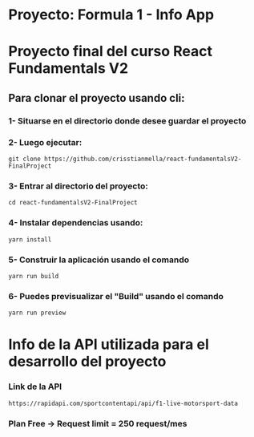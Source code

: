 # Proyecto: Formula 1 - Info App
# Proyecto final del curso React Fundamentals V2

## Para clonar el proyecto usando cli:

### 1- Situarse en el directorio donde desee guardar el proyecto

### 2- Luego ejecutar:
```
git clone https://github.com/crisstianmella/react-fundamentalsV2-FinalProject
```
### 3- Entrar al directorio del proyecto: 
```
cd react-fundamentalsV2-FinalProject
```
### 4- Instalar dependencias usando:  
```
yarn install
```
### 5- Construir la aplicación usando el comando 
```
yarn run build
```
### 6- Puedes previsualizar el "Build" usando el comando
```
yarn run preview
```

# Info de la API utilizada para el desarrollo del proyecto

### Link de la API
```
https://rapidapi.com/sportcontentapi/api/f1-live-motorsport-data
```
### Plan Free -> Request limit = 250 request/mes

